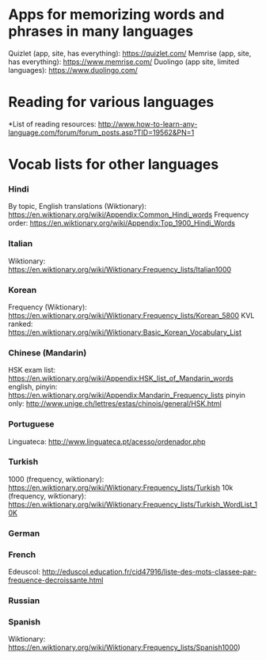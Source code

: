 # Apps for memorizing words and phrases in many languages
Quizlet (app, site, has everything): https://quizlet.com/
Memrise (app, site, has everything): https://www.memrise.com/
Duolingo (app site, limited languages): https://www.duolingo.com/

# Reading for various languages
*List of reading resources: http://www.how-to-learn-any-language.com/forum/forum_posts.asp?TID=19562&PN=1

# Vocab lists for other languages
### Hindi
By topic, English translations (Wiktionary): https://en.wiktionary.org/wiki/Appendix:Common_Hindi_words
Frequency order: https://en.wiktionary.org/wiki/Appendix:Top_1900_Hindi_Words
### Italian
Wiktionary: https://en.wiktionary.org/wiki/Wiktionary:Frequency_lists/Italian1000

### Korean
Frequency (Wiktionary): https://en.wiktionary.org/wiki/Wiktionary:Frequency_lists/Korean_5800
KVL ranked: https://en.wiktionary.org/wiki/Wiktionary:Basic_Korean_Vocabulary_List

### Chinese (Mandarin)
HSK exam list: https://en.wiktionary.org/wiki/Appendix:HSK_list_of_Mandarin_words
english, pinyin: https://en.wiktionary.org/wiki/Appendix:Mandarin_Frequency_lists
pinyin only: http://www.unige.ch/lettres/estas/chinois/general/HSK.html
### Portuguese
Linguateca: http://www.linguateca.pt/acesso/ordenador.php
### Turkish
1000 (frequency, wiktionary): https://en.wiktionary.org/wiki/Wiktionary:Frequency_lists/Turkish
10k (frequency, wiktionary):	https://en.wiktionary.org/wiki/Wiktionary:Frequency_lists/Turkish_WordList_10K

### German

### French
Edeuscol: http://eduscol.education.fr/cid47916/liste-des-mots-classee-par-frequence-decroissante.html

### Russian

### Spanish
Wiktionary: https://en.wiktionary.org/wiki/Wiktionary:Frequency_lists/Spanish1000)
